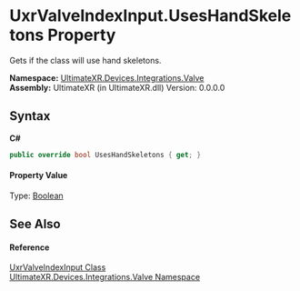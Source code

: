 # UxrValveIndexInput.UsesHandSkeletons Property 
 

Gets if the class will use hand skeletons.

**Namespace:**&nbsp;<a href="N_UltimateXR_Devices_Integrations_Valve">UltimateXR.Devices.Integrations.Valve</a><br />**Assembly:**&nbsp;UltimateXR (in UltimateXR.dll) Version: 0.0.0.0

## Syntax

**C#**<br />
``` C#
public override bool UsesHandSkeletons { get; }
```


#### Property Value
Type: <a href="https://docs.microsoft.com/dotnet/api/system.boolean" target="_blank" rel="noopener noreferrer">Boolean</a>

## See Also


#### Reference
<a href="T_UltimateXR_Devices_Integrations_Valve_UxrValveIndexInput">UxrValveIndexInput Class</a><br /><a href="N_UltimateXR_Devices_Integrations_Valve">UltimateXR.Devices.Integrations.Valve Namespace</a><br />